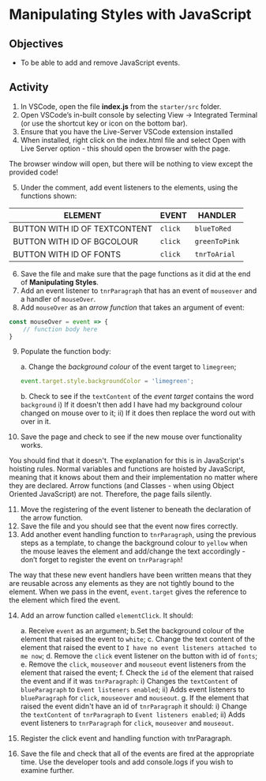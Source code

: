 # Manipulating Styles with JavaScript

## Objectives

- To be able to add and remove JavaScript events.
  
## Activity
1. In VSCode, open the file **index.js** from the `starter/src` folder.
2. Open VSCode’s in-built console by selecting View -> Integrated Terminal (or use the shortcut key or icon on the bottom bar).
3. Ensure that you have the Live-Server VSCode extension installed
4. When installed, right click on the index.html file and select Open with Live Server option - this should open the browser with the page.

The browser window will open, but there will be nothing to view except the provided code!

5. Under the comment, add event listeners to the elements, using the functions shown:

| ELEMENT                       | EVENT   | HANDLER       |
| ----------------------------- | ------- | ------------- |
| BUTTON WITH ID OF TEXTCONTENT | `click` | `blueToRed`   |
| BUTTON WITH ID OF BGCOLOUR    | `click` | `greenToPink` |
| BUTTON WITH ID OF FONTS       | `click` | `tnrToArial`  |

6. Save the file and make sure that the page functions as it did at the end of **Manipulating Styles**.
7. Add an event listener to `tnrParagraph` that has an event of `mouseover` and a handler of `mouseOver`.
8. Add `mouseOver` as an *arrow function* that takes an argument of event:

```js
const mouseOver = event => { 
	// function body here
}
```

9. Populate the function body:

    a. Change the *background colour* of the event target to `limegreen`;

    ```js
    event.target.style.backgroundColor = 'limegreen';
    ```

    b. Check to see if the `textContent` of the *event target* contains the word `background`
        i) If it doesn't then add I have had my background colour changed on mouse over to it;
        ii)	If it does then replace the word out with over in it.

10. Save the page and check to see if the new mouse over functionality works.
    
You should find that it doesn't.  The explanation for this is in JavaScript's hoisting rules.  Normal variables and functions are hoisted by JavaScript, meaning that it knows about them and their implementation no matter where they are declared.  Arrow functions (and Classes - when using Object Oriented JavaScript) are not.  Therefore, the page fails silently.

11. Move the registering of the event listener to beneath the declaration of the arrow function.
12. Save the file and you should see that the event now fires correctly.
13. Add another event handling function to `tnrParagraph`, using the previous steps as a template, to change the background colour to `yellow` when the mouse leaves the element and add/change the text accordingly - don’t forget to register the event on `tnrParagraph`!
 
The way that these new event handlers have been written means that they are reusable across any elements as they are not tightly bound to the element.  When we pass in the event, `event.target` gives the reference to the element which fired the event.

14. Add an arrow function called `elementClick`.  It should:
    
    a. Receive `event` as an argument;
    b.Set the background colour of the element that raised the event to `white`;
    c. Change the text content of the element that raised the event to `I have no event listeners attached to me now`;
    d. Remove the `click` event listener on the button with id of `fonts`;
    e. Remove the `click`, `mouseover` and `mouseout` event listeners from the element that raised the event;
    f. Check the `id` of the element that raised the event and if it was `tnrParagraph`:
        i)	Changes the `textContent` of `blueParagraph` to `Event listeners enabled`;
        ii)	Adds event listeners to `blueParagraph` for `click`, `mouseover` and `mouseout`.
    g. If the element that raised the event didn't have an id of `tnrParagraph` it should:
        i)	Change the `textContent` of `tnrParagraph` to `Event listeners enabled`;
        ii)	Adds event listeners to `tnrParagraph` for `click`, `mouseover` and `mouseout`.

15. Register the click event and handling function with tnrParagraph.
16. Save the file and check that all of the events are fired at the appropriate time.  Use the developer tools and add console.logs if you wish to examine further. 
